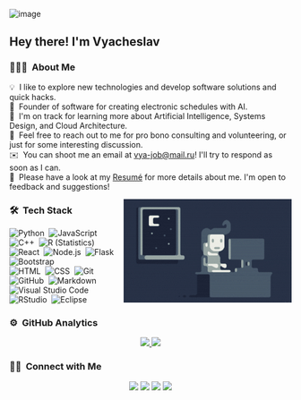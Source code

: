 ![image](http://dgdesign.ru/uploads/posts/2017-01/1485362683_kartinka-dlya-shapki-sayta-informatika-1853831.jpg)

<h2>Hey there! I'm Vyacheslav</h2>

### 👨🏻‍💻 &nbsp;About Me

💡 &nbsp;I like to explore new technologies and develop software solutions and quick hacks.\
🌟 &nbsp;Founder of software for creating electronic schedules with AI.\
🌱 &nbsp;I'm on track for learning more about Artificial Intelligence, Systems Design, and Cloud Architecture.\
💬 &nbsp;Feel free to reach out to me for pro bono consulting and volunteering, or just for some interesting discussion.\
✉️ &nbsp;You can shoot me an email at vya-job@mail.ru! I'll try to respond as soon as I can.\
📄 &nbsp;Please have a look at my [Resumé](https://www.adityavsingh.com/resume.html) for more details about me. I'm open to feedback and suggestions!

<img alt="Night Coding" src="https://raw.githubusercontent.com/AVS1508/AVS1508/master/assets/Night-Coding.gif" align="right"/>

### 🛠 &nbsp;Tech Stack

![Python](https://img.shields.io/badge/-Python-05122A?style=flat&logo=python)&nbsp;
![JavaScript](https://img.shields.io/badge/-JavaScript-05122A?style=flat&logo=javascript)&nbsp;
![C++](https://img.shields.io/badge/-C++-05122A?style=flat&logo=C%2B%2B&logoColor=00599C)&nbsp;
![R (Statistics)](https://img.shields.io/badge/-R-05122A?style=flat&logo=R&logoColor=276DC3)\
![React](https://img.shields.io/badge/-React-05122A?style=flat&logo=react)&nbsp;
![Node.js](https://img.shields.io/badge/-Node.js-05122A?style=flat&logo=node.js)&nbsp;
![Flask](https://img.shields.io/badge/-Flask-05122A?style=flat&logo=flask)&nbsp;
![Bootstrap](https://img.shields.io/badge/-Bootstrap-05122A?style=flat&logo=bootstrap&logoColor=563D7C)\
![HTML](https://img.shields.io/badge/-HTML-05122A?style=flat&logo=HTML5)&nbsp;
![CSS](https://img.shields.io/badge/-CSS-05122A?style=flat&logo=CSS3&logoColor=1572B6)&nbsp;
![Git](https://img.shields.io/badge/-Git-05122A?style=flat&logo=git)&nbsp;
![GitHub](https://img.shields.io/badge/-GitHub-05122A?style=flat&logo=github)&nbsp;
![Markdown](https://img.shields.io/badge/-Markdown-05122A?style=flat&logo=markdown)\
![Visual Studio Code](https://img.shields.io/badge/-Visual%20Studio%20Code-05122A?style=flat&logo=visual-studio-code&logoColor=007ACC)&nbsp;
![RStudio](https://img.shields.io/badge/-RStudio-05122A?style=flat&logo=rstudio)&nbsp;
![Eclipse](https://img.shields.io/badge/-Eclipse-05122A?style=flat&logo=eclipse-ide&logoColor=2C2255)




### ⚙️ &nbsp;GitHub Analytics

<p align="center">
<a href="https://github.com/SLEMSIK">
  <img height="180em" src="https://github-readme-stats-eight-theta.vercel.app/api?username=AVS1508&show_icons=true&theme=algolia&include_all_commits=true&count_private=true"/>
  <img height="180em" src="https://github-readme-stats-eight-theta.vercel.app/api/top-langs/?username=SLEMSIK&layout=compact&langs_count=8&theme=algolia"/>
</a>
</p>

### 🤝🏻 &nbsp;Connect with Me

<p align="center">
<a href="https://eSchedule.ru"><img src="https://img.shields.io/badge/-eSchedule.ru-3423A6?style=flat&logo=Google-Chrome&logoColor=white"/></a>
<a href="mailto:vya-job@mail.ru"><img src="https://img.shields.io/badge/-vya-job@mail.ru-D14836?style=flat&logo=Gmail&logoColor=white"/></a>
<a href="https://instagram.com/slemsik"><img src="https://img.shields.io/badge/-@slemsik-E4405F?style=flat&logo=Instagram&logoColor=white"/></a>
<a href="https://t.me/slemsik"><img src="https://img.shields.io/badge/-@slemsik-1877F2?style=flat&logo=Telegram&logoColor=white"/></a>
</p>
